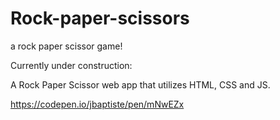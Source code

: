 # Rock-paper-scissors
a rock paper scissor game!


Currently under construction:

A Rock Paper Scissor web app that utilizes HTML, CSS and JS.

https://codepen.io/jbaptiste/pen/mNwEZx
